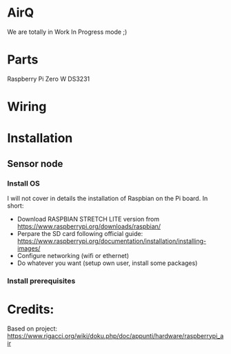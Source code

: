 # AirQ
We are totally in Work In Progress  mode ;)
# Parts
Raspberry Pi Zero W
DS3231
# Wiring
# Installation
## Sensor node
### Install OS
I will not cover in details the installation of Raspbian on the Pi board.
In short: 
- Download RASPBIAN STRETCH LITE version from https://www.raspberrypi.org/downloads/raspbian/
- Perpare the SD card following official guide: https://www.raspberrypi.org/documentation/installation/installing-images/
- Configure networking (wifi or ethernet)
- Do whatever you want (setup own user, install some packages)
### Install prerequisites


# Credits:
Based on project:
https://www.rigacci.org/wiki/doku.php/doc/appunti/hardware/raspberrypi_air

